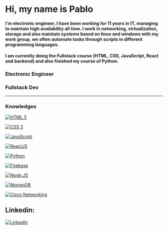 # Hi, my name is Pablo

#### I'm electronic engineer, I have been working for 11 years in IT, managing to maintain high availability all time. I work in networking, virtualization, storage and also maintain systems based on linux and windows with my work group, we often automate tasks through scripts in different programming languages.
#### I am currently doing the Fullstack course (HTML, CSS, JavaScript, React and backend) and also finished my course of Python.

### Electronic Engineer
### Fullstack Dev
----
### Knowledges



[![HTML 5](https://img.shields.io/badge/HTML_5-e34c26?style=for-the-badge&logo=html5&logoColor=white&labelColor=101010)]()

[![CSS 3](https://img.shields.io/badge/CSS_3-264de4?style=for-the-badge&logo=css3&logoColor=white&labelColor=101010)]()

[![JavaScript](https://img.shields.io/badge/JavaScript-F7DF1E?style=for-the-badge&logo=javascript&logoColor=white&labelColor=101010)]()

[![ReactJS](https://img.shields.io/badge/ReactJS-61DBFB?style=for-the-badge&logo=react&logoColor=white&labelColor=101010)]()

[![Python](https://img.shields.io/badge/Python-4584B6?style=for-the-badge&logo=python&logoColor=white&labelColor=101010)]()

[![Firebase](https://img.shields.io/badge/Firebase-FFCA28?style=for-the-badge&logo=firebase&logoColor=white&labelColor=101010)]()

[![Node.JS](https://img.shields.io/badge/Node.JS-339933?style=for-the-badge&logo=node.js&logoColor=white&labelColor=101010)]()

[![MongoDB](https://img.shields.io/badge/MongoDB-47A248?style=for-the-badge&logo=mongodb&logoColor=white&labelColor=101010)]()

[![Cisco Networking](https://img.shields.io/badge/Cisco_Networking-999999?style=for-the-badge&logo=cisco&logoColor=white&labelColor=101010)]()

## Linkedin:

[![LinkedIn](https://img.shields.io/badge/LinkedIn-Pablo_Galeano-0e76a8?style=for-the-badge&logo=linkedin&logoColor=white&labelColor=101010)](https://www.linkedin.com/in/pablolgaleano/)

